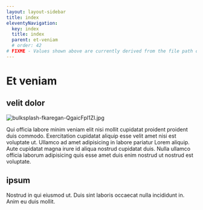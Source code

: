 ```yaml
---
layout: layout-sidebar
title: index
eleventyNavigation:
  key: index
  title: index
  parent: et-veniam
  # order: 42
# FIXME - Values shown above are currently derived from the file path only, except order which is also commented out because it is optional. Correct as desired and delete comment(s).
---
```


# Et veniam

## velit dolor

<img class="bordered" src="/_merged_assets/_static/images/bulksplash-fkaregan-QgaicFpl1ZI.jpg" alt="bulksplash-fkaregan-QgaicFpl1ZI.jpg" />

Qui officia labore minim veniam elit nisi mollit cupidatat proident proident duis commodo. Exercitation cupidatat aliquip esse velit amet nisi est voluptate ut. Ullamco ad amet adipisicing in labore pariatur Lorem aliquip. Aute cupidatat magna irure id aliqua nostrud cupidatat duis. Nulla ullamco officia laborum adipisicing quis esse amet duis enim nostrud ut nostrud est voluptate.

## ipsum

Nostrud in qui eiusmod ut. Duis sint laboris occaecat nulla incididunt in. Anim eu duis mollit.
